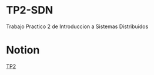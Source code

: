 # TP2-SDN

Trabajo Practico 2 de Introduccion a Sistemas Distribuidos

# Notion
[TP2](https://mis-notas.notion.site/TP2-0c7f3987e3324e289050206e3edb01a4?pvs=4)
